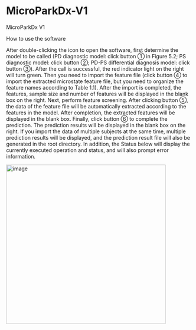 # MicroParkDx-V1
MicroParkDx V1

How to use the software

After double-clicking the icon to open the software, first determine the model to be called (PD diagnostic model: click button ① in Figure 5.2; PS diagnostic model: click button ②; PD-PS differential diagnosis model: click button ③). After the call is successful, the red indicator light on the right will turn green. Then you need to import the feature file (click button ④ to import the extracted microstate feature file, but you need to organize the feature names according to Table 1.1). After the import is completed, the features, sample size and number of features will be displayed in the blank box on the right. Next, perform feature screening. After clicking button ⑤, the data of the feature file will be automatically extracted according to the features in the model. After completion, the extracted features will be displayed in the blank box. Finally, click button ⑥ to complete the prediction. The prediction results will be displayed in the blank box on the right. If you import the data of multiple subjects at the same time, multiple prediction results will be displayed, and the prediction result file will also be generated in the root directory. In addition, the Status below will display the currently executed operation and status, and will also prompt error information.

<img width="432" alt="image" src="https://github.com/user-attachments/assets/49f8c049-315c-4729-81d5-105280684e85" />
